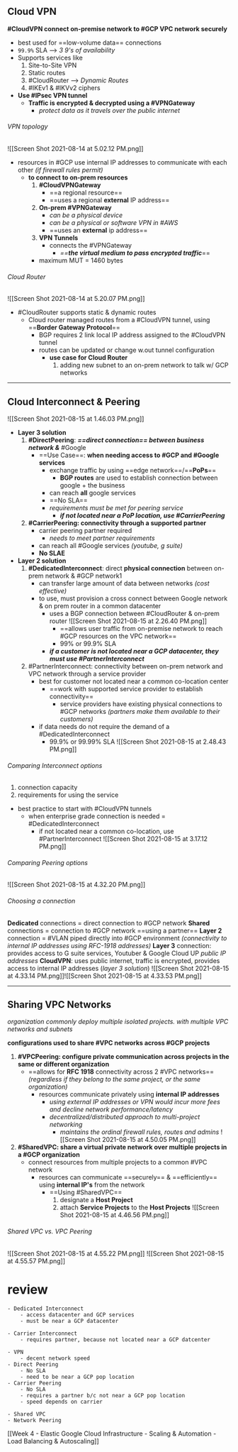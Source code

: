 
## Cloud VPN
**#CloudVPN connect on-premise network to #GCP VPC network securely**
- best used for ==low-volume data== connections
- `99.9%` SLA --> *3 9's of availability*
- Supports services like
	1. Site-to-Site VPN
	2. Static routes
	3. #CloudRouter --> *Dynamic Routes*
	4. #IKEv1 & #IKVv2 ciphers
- **Use #IPsec VPN tunnel**
	- **Traffic is encrypted & decrypted using a #VPNGateway**
		- *protect data as it travels over the public internet* 
			
###### VPN topology 
![[Screen Shot 2021-08-14 at 5.02.12 PM.png]]
- resources in #GCP use internal IP addresses to communicate with each other *(if firewall rules permit)*
	- **to connect to on-prem resources**
		1. **#CloudVPNGateway**
			- ==a regional resource==
			- ==uses a regional **external** IP address==
		2. **On-prem #VPNGateway**
			- *can be a physical device*
			- *can be a physical or software VPN in #AWS*
			- ==uses an **external** ip address==
		3. **VPN Tunnels**
			- connects the #VPNGateway 
				- *==**the virtual medium to pass encrypted traffic***==
		- maximum MUT = 1460 bytes

###### Cloud Router
![[Screen Shot 2021-08-14 at 5.20.07 PM.png]]
- #CloudRouter supports static & dynamic routes
	- Cloud router managed routes from a #CloudVPN tunnel, using ==**Border Gateway Protocol**==
		- BGP requires 2 link local IP address assigned to the #CloudVPN tunnel
		- routes can be updated or change w.out tunnel configuration
			- **use case for Cloud Router**
				1. adding new subnet to an on-prem network to talk w/ GCP networks
---
## Cloud Interconnect & Peering
![[Screen Shot 2021-08-15 at 1.46.03 PM.png]]
- **Layer 3 solution**
	1.  **#DirectPeering**: ***==direct connection== between business network &***  #Google 
		- ==Use Case==: **when needing access to #GCP and #Google services**
			- exchange traffic by using ==edge network==/==**PoPs**== 
				- **BGP routes** are used to establish connection between google + the business
			- can reach **all** google services
			- ==No SLA==
			- *requirements must be met for peering service*
				- ***if not located near a PoP location, use #CarrierPeering***
	2. **#CarrierPeering: connectivity through a supported partner**
		- carrier peering partner required
			- *needs to meet partner requirements*
		- can reach all #Google services *(youtube, g suite)*
		- **No SLAE**
- **Layer 2 solution**
	1. **#DedicatedInterconnect**: direct **physical connection** between on-prem network & #GCP network1
		- can transfer large amount of data between networks *(cost effective)*
		- to use, must provision a cross connect between Google network & on prem router in a common datacenter 
			- uses a BGP connection between #CloudRouter & on-prem router ![[Screen Shot 2021-08-15 at 2.26.40 PM.png]]
				- ==allows user traffic from on-premise network to reach #GCP resources on the VPC network==
				- 99% or 99.9% SLA
			- ***if a customer is not located near a GCP datacenter, they must use #PartnerInterconnect***
	2. #PartnerInterconnect: connectivity between on-prem network  and VPC network through a service provider
		- best for customer not located near a common co-location center
			- ==work with supported service provider to establish connectivity==
				- service providers have existing physical connections to #GCP networks *(partners make them available to their customers)*
		- if data needs do not require the demand of a #DedicatedInterconnect
			- 99.9% or 99.99% SLA  ![[Screen Shot 2021-08-15 at 2.48.43 PM.png]]

###### Comparing Interconnect options
1. connection capacity
2. requirements for using the service
- best practice to start with #CloudVPN tunnels
	- when enterprise grade connection is needed = #DedicatedInterconnect 
		- if not located near a common co-location, use #PartnerInterconnect ![[Screen Shot 2021-08-15 at 3.17.12 PM.png]]

###### Comparing Peering options
![[Screen Shot 2021-08-15 at 4.32.20 PM.png]]

###### Choosing a connection
**Dedicated** connections = direct connection to #GCP network
**Shared** connections = connection to #GCP network ==using a partner==
**Layer 2** connection = #VLAN piped directly into #GCP environment *(connectivity to internal IP addresses using RFC-1918 addresses)*
**Layer 3** connection: provides access to G suite services, Youtuber & Google Cloud UP *public IP addresses*
**CloudVPN**: uses public internet, traffic is encrypted, provides access to internal IP addresses (*layer 3 solution*)
![[Screen Shot 2021-08-15 at 4.33.14 PM.png]]![[Screen Shot 2021-08-15 at 4.33.53 PM.png]]

---
## Sharing VPC Networks
*organization commonly deploy multiple isolated projects. with multiple VPC networks and subnets*

**configurations used to share #VPC networks across #GCP projects**
1. **#VPCPeering: configure private communication across projects in the same or different organization** 
	- ==allows for **RFC 1918** connectivity across 2 #VPC networks== *(regardless if they belong to the same project, or the same organization)*
		- resources communicate privately using **internal IP addresses** 
			- *using external IP addresses or VPN would incur more fees and decline network performance/latency*
			- *decentralized/distributed approach to multi-project networking*
				- *maintains the ordinal firewall rules, routes and admins* ![[Screen Shot 2021-08-15 at 4.50.05 PM.png]]
2. **#SharedVPC: share a virtual private network over multiple projects in a #GCP organization**
	- connect resources from multiple projects to a common #VPC network 
		- resources can communicate ==securely== & ==efficiently== using **internal IP's** from the network 
			- ==Using #SharedVPC==
				1. designate a **Host Project**
				2. attach **Service Projects** to the **Host Projects** ![[Screen Shot 2021-08-15 at 4.46.56 PM.png]]

###### Shared VPC vs. VPC Peering
![[Screen Shot 2021-08-15 at 4.55.22 PM.png]]
![[Screen Shot 2021-08-15 at 4.55.57 PM.png]]








# review
```
- Dedicated Interconnect
	- access datacenter and GCP services
	- must be near a GCP datacenter
	
- Carrier Interconnect
	- requires partner, because not located near a GCP datcenter

- VPN
	- decent network speed
- Direct Peering
	- No SLA
	- need to be near a GCP pop location
- Carrier Peering
	- No SLA
	- requires a partner b/c not near a GCP pop location
	- speed depends on carrier

- Shared VPC
- Network Peering
```



[[Week 4 - Elastic Google Cloud Infrastructure - Scaling & Automation - Load Balancing & Autoscaling]]















































































